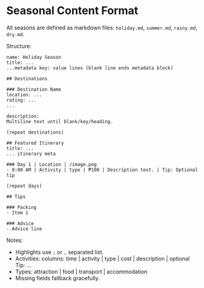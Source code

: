 # Seasonal Content Format

All seasons are defined as markdown files: `holiday.md`, `summer.md`, `rainy.md`, `dry.md`.

Structure:
```
name: Holiday Season
title: ...
...metadata key: value lines (blank line ends metadata block)

## Destinations

### Destination Name
location: ...
rating: ...
...

description:
Multiline text until blank/key/heading.

(repeat destinations)

## Featured Itinerary
title: ...
... itinerary meta

### Day 1 | Location | /image.png
- 8:00 AM | Activity | type | ₱100 | Description text. | Tip: Optional tip

(repeat days)

## Tips

### Packing
- Item 1

### Advice
- Advice line
```

Notes:
- Highlights use `;` or `,` separated list.
- Activities: columns: time | activity | type | cost | description | optional Tip: ...
- Types: attraction | food | transport | accommodation
- Missing fields fallback gracefully.
